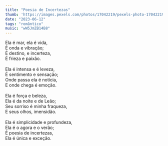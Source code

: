 ```yaml
---
title: "Poesia de Incertezas"
thumb: 'https://images.pexels.com/photos/17042219/pexels-photo-17042219/free-photo-of-back-view-of-a-brunette-walking-in-a-dry-grass-field.jpeg'
date: "2023-06-12"
tags: "romântico"
music: "wW5JmZB14B8"
---
```

Ela é mar, ela é vida,  
É onda e vibração;  
É destino, e incerteza,  
É frieza e paixão.  
<br />
Ela é intensa e é leveza,  
É sentimento e sensação;  
Onde passa ela é notícia,  
E onde chega é emoção.  
<br />
Ela é força e beleza,  
Ela é da noite e de Leão;  
Seu sorriso é minha fraqueza,  
E seus olhos, imensidão.  
<br />
Ela é simplicidade e profundeza,  
Ela é o agora e o verão;  
É poesia de incertezas,  
Ela é única e exceção.  